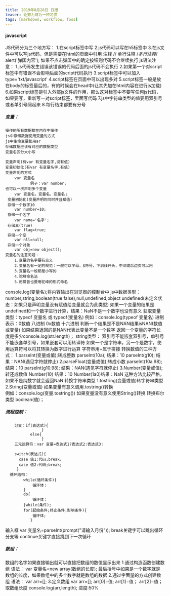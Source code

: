 ```yaml
---
title: 2019年8月28日 日报 
teaser: 让努力成为一种习惯
tags: [markdown, workflow, foss]
---
```


#### javascript
JS代码分为三个地方写：
    1.在script标签中写
        <script type='txt/javascript'></script>
    2.js代码可以写在h5标签中
    3.在js文件中可以写js代码，但是需要在html的页面中引用
        <script src='js文件路径'></script>
注释 // 单行注释     /*多行注释*/
alert('弹匡内容'); 如果不点击弹匡中的确定按钮则代码不会继续执行
js语法注意：
    1.js代码发生错误该错误的代码后面的js代码不会执行
    2.如果第一个对script标签中有错误不会影响后面的script代码执行
    3.script标签中可以加入type='txt/javascript'
    4.script标签在页面中可以出现多对
    5.script标签一般是放在body的标签最后的，有的时候会在head中(让其先加在html内容在进行js加载)
    6.如果script标签是引入外部js文件的作用，那么这对标签中不要写任何js代码，如果要写，重新写一对script标签，里面写代码
    7.js中字符串类型的值要用双引号或者单引号阔起来
    8.每行结束都要有分号
##### 变量：
    操作的所有数据都在内存中操作
    js中存储数据使用变量的方式
    js中生命变量都用ar
    存储数据应该有对应的数据类型
    变量名区分大小写

    变量声明(有var 有变量名字,没有值)
    变量初始化(有var 有变量名字,有值)
    变量声明的方式
        var 变量名
               例子：var number;
    也可以一次声明多个变量
        var 变量名，变量名，变量名；
     变量初始化(变量声明的同时并且赋值)
     存储一个数字10
        var number=10;
     存储一个名字
        var name='名字';
     存储真(true)
        var flag=true;
     存储一个空
        var nll=null;
     存储一个对象
        var obj=new object();
    变量名的注意问题：
        1.变量的名字要有意义
        2.变量名有一定的规范：一般可以字母，$符号，下划线开头，中间或后边页可以用
        3.变量名一般都是小写的
        4.驼峰命名法
        5.用拼音也要用驼峰的形式命名
console.log(变量名);将内容输出在浏览器的控制台中
js中数据类型：
        number,string,boolean(true false),null,undefined,object
        undefined(未定义状态：如果只是声明变量没有赋值给变量就会为此类型)
        如果一个变量的结果是undefined和一个数字进行计算，结果：NaN不是一个数字也没有意义
获取变量类型：typeof 变量名 或 typeof(变量名)
        例如：console.log(typeof 变量名)
进制表示：0数值 八进制   0x数值 十六进制
判断一个结果是不是NAN结果isNAN(数值或变量) 如果结果返回的是NAN代表此变量不是一个数字 
返回一个变量的字符长度是多少console.log(str.length)；
string类型：
        双引号不能嵌套双引号，单引号不能嵌套单引号，如果嵌套可以用转译符
        如果一个是字符串，另一个是数字，使用运算符可以将其转换为数字进行运算
字符串用+属于拼接
转换数值的三种方式：
        1.parseInt(变量或值);转成整数
               parseInt(10a); 结果：10
               parseInt(g10); 结果：NAN(遇见字符就停止)
        2.parseFloat(变量或值);转成小数
               parseInt(10a.98); 结果：10
               parseInt(g10.98); 结果：NAN(遇见字符就停止)
        3.Number(变量或值);转还成数值
               Number(10) 结果：10
               Number(1a0)结果：NaN
               这种方法比较严格，如果不是纯数字就会返回NaN
转换字符串类型
          1.tostring(变量或值)转字符串类型
          2.String(变量或值)
               如果变量有意义调用.tostring()转换    
                    例如：console.log(变量.tostring())
               如果变量没有意义使用String()转换
转换布尔类型
           boolean(值)；

##### 流程控制：
        分支：if(表达式){
                    }
               else{
                    }
        三元运算符：var 变量=表达式1?表达式2:表达式3；
        
        switch(表达式){
          case 值1:代码;break;
          case 值2:代码;break; 
         }
      循环结构：
            while(循环条件){
                循环体；           
            }
            do{
                循环体；
            }while(条件);
            for(起始条件;终止条件;影响条件){
                循环体;
               }
输入框 var 变量名=parseInt(prompt("请输入月份"));
break关键字可以跳出循环分支等
continue关键字直接跳到下一次循环
##### 数组：
数组的名字如果直接输出就可以直接把数组的数值显示出来
1.通过构造函数创建数组
语法：
var 变量名=new array(数组的长度);  最后括号中如果是一个数字就是数组的长度，如果数组中的多个数字就是数组的数据
2.通过字面量的方式创建数组
语法：
var arr=[];
3.定义数组
var arr=[];
arr[0]=值;
arr[1]=值；
arr[2]=值；
取数组长度
console.log(arr,length);
								进度:50%
